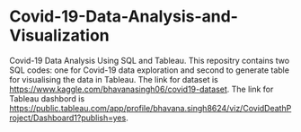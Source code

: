 # Covid-19-Data-Analysis-and-Visualization
Covid-19 Data Analysis Using SQL and Tableau. This repositry contains two SQL codes: one for Covid-19 data exploration and second to generate table for visualising the data in Tableau.
The link for dataset is https://www.kaggle.com/bhavanasingh06/covid19-dataset.
The link for Tableau dashbord is https://public.tableau.com/app/profile/bhavana.singh8624/viz/CovidDeathProject/Dashboard1?publish=yes.
